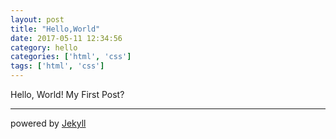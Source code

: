 ```yaml
---
layout: post
title: "Hello,World"
date: 2017-05-11 12:34:56
category: hello
categories: ['html', 'css']
tags: ['html', 'css']
---
```


Hello, World!
My First Post?

---
powered by [Jekyll](http://jekyllrb.com) 

